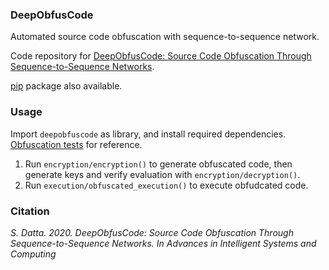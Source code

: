 ### DeepObfusCode

Automated source code obfuscation with sequence-to-sequence network. 

Code repository for [DeepObfusCode: Source Code Obfuscation Through Sequence-to-Sequence Networks](https://arxiv.org/abs/1909.01837). 

[pip](https://pypi.org/project/deepobfuscode/) package also available.

<h3>Usage</h3>

Import `deepobfuscode` as library, and install required dependencies. [Obfuscation tests](https://github.com/dattasiddhartha-1/dsource) for reference.

1. Run `encryption/encryption()` to generate obfuscated code, then generate keys and verify evaluation with `encryption/decryption()`.
2. Run `execution/obfuscated_execution()` to execute obfudcated code.

<h3>Citation</h3>

<i>S. Datta. 2020. DeepObfusCode: Source Code Obfuscation Through Sequence-to-Sequence Networks. In Advances in Intelligent Systems and Computing</i>
